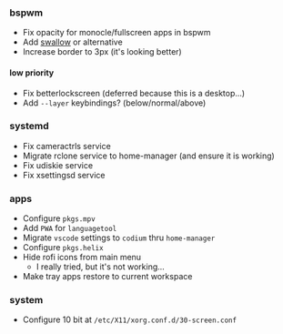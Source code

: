 ### bspwm

- Fix opacity for monocle/fullscreen apps in bspwm
- Add [swallow](https://github.com/JopStro/bspswallow) or alternative
- Increase border to 3px (it's looking better)

#### low priority

- Fix betterlockscreen (deferred because this is a desktop...)
- Add `--layer` keybindings? (below/normal/above)

### systemd

- Fix cameractrls service
- Migrate rclone service to home-manager (and ensure it is working)
- Fix udiskie service
- Fix xsettingsd service

### apps

- Configure `pkgs.mpv`
- Add `PWA` for `languagetool`
- Migrate `vscode` settings to `codium` thru `home-manager`
- Configure `pkgs.helix`
- Hide rofi icons from main menu
  - I really tried, but it's not working...
- Make tray apps restore to current workspace

### system

- Configure 10 bit at `/etc/X11/xorg.conf.d/30-screen.conf`
